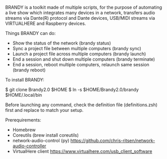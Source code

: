 BRANDY is a toolkit made of multiple scripts, for the purpose of automating a live show which integrates many devices in a network, transfers audio streams via Dante(R) protocol and Dante devices, USB/MIDI streams via VIRTUALHERE and Raspberry devices.

Things BRANDY can do:

- Show the status of the network (brandy status)
- Sync a project file between multiple computers (brandy sync)
- Launch a project file across multiple computers (brandy launch)
- End a session and shut down multiple computers (brandy terminate)
- End a session, reboot multiple computers, relaunch same session (brandy reboot)

To install BRANDY:

$ git clone Brandy2.0 $HOME
$ ln -s $HOME/Brandy2.0/brandy $HOME/.local/bin

Before launching any command, check the definition file (definitions.zsh) first and replace to match your setup.

Prerequirements:

- Homebrew
- Coreutils (brew install coreutils)
- network-audio-control (py) https://github.com/chris-ritsen/network-audio-controller
- VirtualHere client https://www.virtualhere.com/usb_client_software

    
